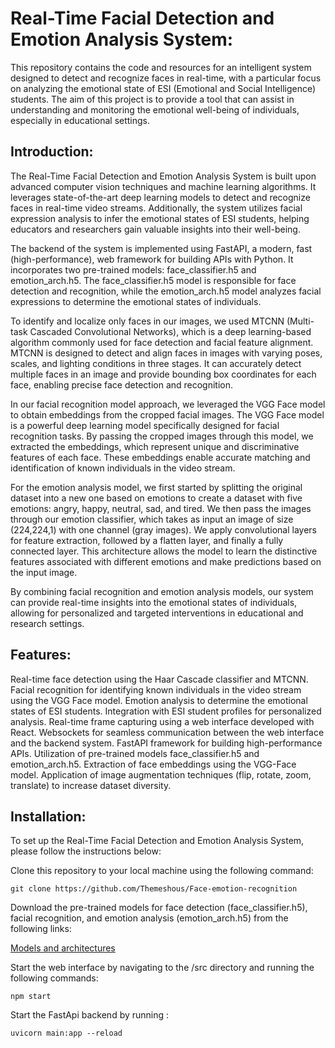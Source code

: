 # Real-Time Facial Detection and Emotion Analysis System:
This repository contains the code and resources for an intelligent system designed to detect and recognize faces in real-time, with a particular focus on analyzing the emotional state of ESI (Emotional and Social Intelligence) students. The aim of this project is to provide a tool that can assist in understanding and monitoring the emotional well-being of individuals, especially in educational settings.


## Introduction:
The Real-Time Facial Detection and Emotion Analysis System is built upon advanced computer vision techniques and machine learning algorithms. It leverages state-of-the-art deep learning models to detect and recognize faces in real-time video streams. Additionally, the system utilizes facial expression analysis to infer the emotional states of ESI students, helping educators and researchers gain valuable insights into their well-being.

The backend of the system is implemented using FastAPI, a modern, fast (high-performance), web framework for building APIs with Python. It incorporates two pre-trained models: face_classifier.h5 and emotion_arch.h5. The face_classifier.h5 model is responsible for face detection and recognition, while the emotion_arch.h5 model analyzes facial expressions to determine the emotional states of individuals.

To identify and localize only faces in our images, we used MTCNN (Multi-task Cascaded Convolutional Networks), which is a deep learning-based algorithm commonly used for face detection and facial feature alignment. MTCNN is designed to detect and align faces in images with varying poses, scales, and lighting conditions in three stages. It can accurately detect multiple faces in an image and provide bounding box coordinates for each face, enabling precise face detection and recognition.

In our facial recognition model approach, we leveraged the VGG Face model to obtain embeddings from the cropped facial images. The VGG Face model is a powerful deep learning model specifically designed for facial recognition tasks. By passing the cropped images through this model, we extracted the embeddings, which represent unique and discriminative features of each face. These embeddings enable accurate matching and identification of known individuals in the video stream.

For the emotion analysis model, we first started by splitting the original dataset into a new one based on emotions to create a dataset with five emotions: angry, happy, neutral, sad, and tired. We then pass the images through our emotion classifier, which takes as input an image of size (224,224,1) with one channel (gray images). We apply convolutional layers for feature extraction, followed by a flatten layer, and finally a fully connected layer. This architecture allows the model to learn the distinctive features associated with different emotions and make predictions based on the input image.

By combining facial recognition and emotion analysis models, our system can provide real-time insights into the emotional states of individuals, allowing for personalized and targeted interventions in educational and research settings.

## Features:
Real-time face detection using the Haar Cascade classifier and MTCNN.
Facial recognition for identifying known individuals in the video stream using the VGG Face model.
Emotion analysis to determine the emotional states of ESI students.
Integration with ESI student profiles for personalized analysis.
Real-time frame capturing using a web interface developed with React.
Websockets for seamless communication between the web interface and the backend system.
FastAPI framework for building high-performance APIs.
Utilization of pre-trained models face_classifier.h5 and emotion_arch.h5.
Extraction of face embeddings using the VGG-Face model.
Application of image augmentation techniques (flip, rotate, zoom, translate) to increase dataset diversity.

## Installation:
To set up the Real-Time Facial Detection and Emotion Analysis System, please follow the instructions below:

Clone this repository to your local machine using the following command:

`git clone https://github.com/Themeshous/Face-emotion-recognition`

Download the pre-trained models for face detection (face_classifier.h5), facial recognition, and emotion analysis (emotion_arch.h5) from the following links:

[Models and architectures](https://drive.google.com/drive/folders/16yoMusfFiSWHoUgh9I83-1LcvuxuNi_U)

Start the web interface by navigating to the /src directory and running the following commands:

`npm start `

Start the FastApi backend by running : 

`uvicorn main:app --reload`

